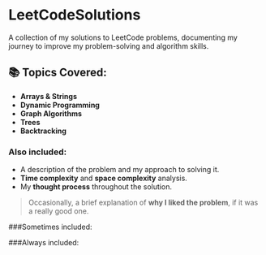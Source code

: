 # LeetCodeSolutions
A collection of my solutions to LeetCode problems, documenting my journey to improve my problem-solving and algorithm skills. 

## 📚 Topics Covered:
- **Arrays & Strings**
- **Dynamic Programming**
- **Graph Algorithms**
- **Trees**
- **Backtracking**
  
### Also included:
- A description of the problem and my approach to solving it.
- **Time complexity** and **space complexity** analysis.
- My **thought process** throughout the solution.
> Occasionally, a brief explanation of **why I liked the problem**, if it was a really good one.
>
###Sometimes included:

###Always included: 

